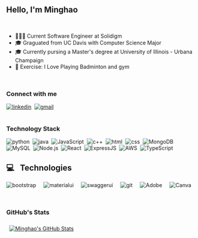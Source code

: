## Hello, I'm Minghao 

<br/>

- 👨🏻‍💻 Current Software Engineer at Solidigm
- 🎓 Graguated from UC Davis with Computer Science Major
- 🎓 Currently pursing a Master's degree at University of Illinois - Urbana Champaign
- 🏸 Exercise: I Love Playing Badminton and gym
<br/>

### Connect with me

[<img  alt="linkedin" src="https://img.shields.io/badge/LinkedIn-0077B5?&style=for-the-badge&logo=linkedin&logoColor=white" />](https://www.linkedin.com/in/minghaolin16)&nbsp;
[<img alt="gmail" src="https://img.shields.io/badge/Gmail-D14836?style=for-the-badge&logo=gmail&logoColor=white" />](mailto:minghaolin16@gmail.com)
<br/>
<br/>

### Technology Stack

<img alt="python" src="https://img.shields.io/badge/Python-3776AB?style=for-the-badge&logo=python&logoColor=white" />&nbsp;
<img alt="java" src="https://img.shields.io/badge/Java-ED8B00?style=for-the-badge&logo=java&logoColor=white" />&nbsp;
<img alt="JavaScript" src="https://img.shields.io/badge/JavaScript-F7DF1E?style=for-the-badge&logo=javascript&logoColor=black" />&nbsp;
<img alt="c++" src="https://img.shields.io/badge/C%2B%2B-00599C?style=for-the-badge&logo=c%2B%2B&logoColor=white" />&nbsp;
<img alt="html" src="https://img.shields.io/badge/HTML5-E34F26?style=for-the-badge&logo=html5&logoColor=white" />&nbsp;
<img alt="css" src="https://img.shields.io/badge/CSS-239120?&style=for-the-badge&logo=css3&logoColor=white" />&nbsp;
<img alt="MongoDB" src="https://img.shields.io/badge/MongoDB-4EA94B?style=for-the-badge&logo=mongodb&logoColor=white" />&nbsp;
<img alt="MySQL" src="https://img.shields.io/badge/MySQL-00000F?style=for-the-badge&logo=mysql&logoColor=white" />&nbsp;
<img alt="Node.js" src="https://img.shields.io/badge/Node.js-339933?style=for-the-badge&logo=nodedotjs&logoColor=white" />&nbsp;
<img alt="React" src="https://img.shields.io/badge/React-20232A?style=for-the-badge&logo=react&logoColor=61DAFB" />&nbsp;
<img alt="ExpressJS" src="https://img.shields.io/badge/Express.js-000000?style=for-the-badge&logo=express&logoColor=white" />&nbsp;
<img alt="AWS" src="https://img.shields.io/badge/Amazon_AWS-232F3E?style=for-the-badge&logo=amazon-aws&logoColor=white" />&nbsp;
<img alt="TypeScript" src="https://img.shields.io/badge/TypeScript-007ACC?style=for-the-badge&logo=typescript&logoColor=white" />&nbsp;

<h2>💻 &nbsp Technologies</h2>

<img alt="bootstrap" src="https://img.shields.io/badge/Bootstrap-563D7C?style=for-the-badge&logo=bootstrap&logoColor=white" /> &nbsp; &nbsp;
<img alt="materialui" src="https://img.shields.io/badge/Material--UI-0081CB?style=for-the-badge&logo=material-ui&logoColor=white" /> &nbsp; &nbsp;
<img alt="swaggerui" src="https://img.shields.io/badge/-Swagger-%23Clojure?style=for-the-badge&logo=swagger&logoColor=white" /> &nbsp; &nbsp;
<img alt="git" src="https://img.shields.io/badge/Git-F05032?style=for-the-badge&logo=git&logoColor=white" /> &nbsp; &nbsp;
<img alt="Adobe" src="https://img.shields.io/badge/Adobe%20XD-FF61F6?style=for-the-badge&logo=Adobe%20XD&logoColor=white" /> &nbsp; &nbsp;
<img alt="Canva" src="https://img.shields.io/badge/Figma-F24E1E?style=for-the-badge&logo=figma&logoColor=white"/>

<br/>

### GitHub's Stats

<a href="https://github.com/HugoLin-16" >
  <img style="margin:0.5rem" src="https://github-readme-stats.vercel.app/api?username=HugoLin-16&show_icons=true&count_private=true&hide=issues,stars,prs,contribs&theme=dracula" alt="Minghao's GitHub Stats" />
</a>

